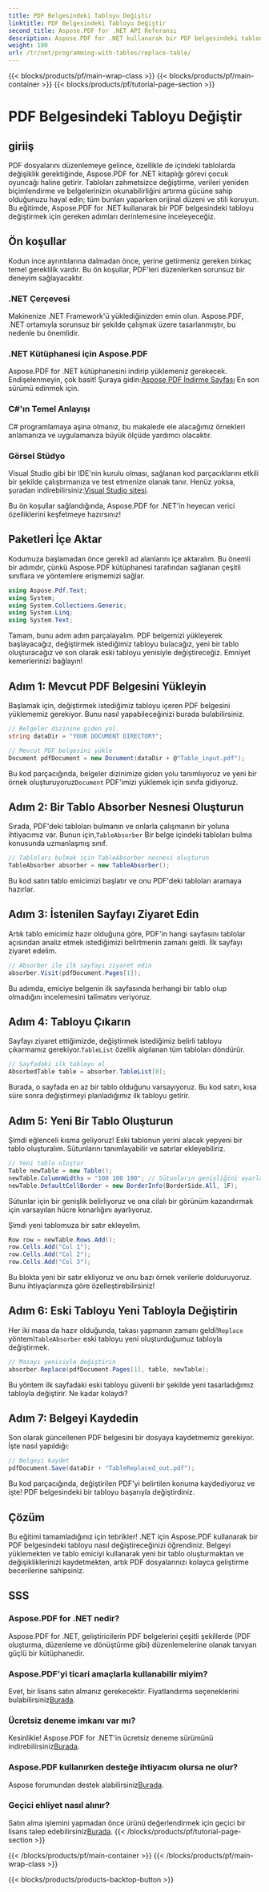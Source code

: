 ```yaml
---
title: PDF Belgesindeki Tabloyu Değiştir
linktitle: PDF Belgesindeki Tabloyu Değiştir
second_title: Aspose.PDF for .NET API Referansı
description: Aspose.PDF for .NET kullanarak bir PDF belgesindeki tablonun nasıl değiştirileceğini öğrenin. Adım adım kılavuz, ipuçları ve püf noktaları dahildir.
weight: 180
url: /tr/net/programming-with-tables/replace-table/
---
```


{{< blocks/products/pf/main-wrap-class >}}
{{< blocks/products/pf/main-container >}}
{{< blocks/products/pf/tutorial-page-section >}}

# PDF Belgesindeki Tabloyu Değiştir

## giriiş

PDF dosyalarını düzenlemeye gelince, özellikle de içindeki tablolarda değişiklik gerektiğinde, Aspose.PDF for .NET kitaplığı görevi çocuk oyuncağı haline getirir. Tabloları zahmetsizce değiştirme, verileri yeniden biçimlendirme ve belgelerinizin okunabilirliğini artırma gücüne sahip olduğunuzu hayal edin; tüm bunları yaparken orijinal düzeni ve stili koruyun. Bu eğitimde, Aspose.PDF for .NET kullanarak bir PDF belgesindeki tabloyu değiştirmek için gereken adımları derinlemesine inceleyeceğiz.

## Ön koşullar

Kodun ince ayrıntılarına dalmadan önce, yerine getirmeniz gereken birkaç temel gereklilik vardır. Bu ön koşullar, PDF'leri düzenlerken sorunsuz bir deneyim sağlayacaktır.

### .NET Çerçevesi
Makinenize .NET Framework'ü yüklediğinizden emin olun. Aspose.PDF, .NET ortamıyla sorunsuz bir şekilde çalışmak üzere tasarlanmıştır, bu nedenle bu önemlidir.

### .NET Kütüphanesi için Aspose.PDF
 Aspose.PDF for .NET kütüphanesini indirip yüklemeniz gerekecek. Endişelenmeyin, çok basit! Şuraya gidin:[Aspose PDF İndirme Sayfası](https://releases.aspose.com/pdf/net/) En son sürümü edinmek için.

### C#'ın Temel Anlayışı
C# programlamaya aşina olmanız, bu makalede ele alacağımız örnekleri anlamanıza ve uygulamanıza büyük ölçüde yardımcı olacaktır.

### Görsel Stüdyo
 Visual Studio gibi bir IDE'nin kurulu olması, sağlanan kod parçacıklarını etkili bir şekilde çalıştırmanıza ve test etmenize olanak tanır. Henüz yoksa, şuradan indirebilirsiniz:[Visual Studio sitesi](https://visualstudio.microsoft.com/downloads/).

Bu ön koşullar sağlandığında, Aspose.PDF for .NET'in heyecan verici özelliklerini keşfetmeye hazırsınız!

## Paketleri İçe Aktar

Kodumuza başlamadan önce gerekli ad alanlarını içe aktaralım. Bu önemli bir adımdır, çünkü Aspose.PDF kütüphanesi tarafından sağlanan çeşitli sınıflara ve yöntemlere erişmemizi sağlar.

```csharp
using Aspose.Pdf.Text;
using System;
using System.Collections.Generic;
using System.Linq;
using System.Text;
```

Tamam, bunu adım adım parçalayalım. PDF belgemizi yükleyerek başlayacağız, değiştirmek istediğimiz tabloyu bulacağız, yeni bir tablo oluşturacağız ve son olarak eski tabloyu yenisiyle değiştireceğiz. Emniyet kemerlerinizi bağlayın!

## Adım 1: Mevcut PDF Belgesini Yükleyin

Başlamak için, değiştirmek istediğimiz tabloyu içeren PDF belgesini yüklememiz gerekiyor. Bunu nasıl yapabileceğinizi burada bulabilirsiniz.

```csharp
// Belgeler dizinine giden yol.
string dataDir = "YOUR DOCUMENT DIRECTORY";

// Mevcut PDF belgesini yükle
Document pdfDocument = new Document(dataDir + @"Table_input.pdf");
```

Bu kod parçacığında, belgeler dizinimize giden yolu tanımlıyoruz ve yeni bir örnek oluşturuyoruz`Document` PDF'imizi yüklemek için sınıfa gidiyoruz.

## Adım 2: Bir Tablo Absorber Nesnesi Oluşturun

 Sırada, PDF'deki tabloları bulmanın ve onlarla çalışmanın bir yoluna ihtiyacımız var. Bunun için,`TableAbsorber` Bir belge içindeki tabloları bulma konusunda uzmanlaşmış sınıf.

```csharp
// Tabloları bulmak için TableAbsorber nesnesi oluşturun
TableAbsorber absorber = new TableAbsorber();
```

Bu kod satırı tablo emicimizi başlatır ve onu PDF'deki tabloları aramaya hazırlar.

## Adım 3: İstenilen Sayfayı Ziyaret Edin

Artık tablo emicimiz hazır olduğuna göre, PDF'in hangi sayfasını tablolar açısından analiz etmek istediğimizi belirtmenin zamanı geldi. İlk sayfayı ziyaret edelim.

```csharp
// Absorber ile ilk sayfayı ziyaret edin
absorber.Visit(pdfDocument.Pages[1]);
```

Bu adımda, emiciye belgenin ilk sayfasında herhangi bir tablo olup olmadığını incelemesini talimatını veriyoruz.

## Adım 4: Tabloyu Çıkarın

 Sayfayı ziyaret ettiğimizde, değiştirmek istediğimiz belirli tabloyu çıkarmamız gerekiyor.`TableList` özellik algılanan tüm tabloları döndürür.

```csharp
// Sayfadaki ilk tabloyu al
AbsorbedTable table = absorber.TableList[0];
```

Burada, o sayfada en az bir tablo olduğunu varsayıyoruz. Bu kod satırı, kısa süre sonra değiştirmeyi planladığımız ilk tabloyu getirir.

## Adım 5: Yeni Bir Tablo Oluşturun

Şimdi eğlenceli kısma geliyoruz! Eski tablonun yerini alacak yepyeni bir tablo oluşturalım. Sütunlarını tanımlayabilir ve satırlar ekleyebiliriz.

```csharp
// Yeni tablo oluştur
Table newTable = new Table();
newTable.ColumnWidths = "100 100 100"; // Sütunların genişliğini ayarlayın
newTable.DefaultCellBorder = new BorderInfo(BorderSide.All, 1F);
```

Sütunlar için bir genişlik belirliyoruz ve ona cilalı bir görünüm kazandırmak için varsayılan hücre kenarlığını ayarlıyoruz.

Şimdi yeni tablomuza bir satır ekleyelim.

```csharp
Row row = newTable.Rows.Add();
row.Cells.Add("Col 1");
row.Cells.Add("Col 2");
row.Cells.Add("Col 3");
```

Bu blokta yeni bir satır ekliyoruz ve onu bazı örnek verilerle dolduruyoruz. Bunu ihtiyaçlarınıza göre özelleştirebilirsiniz!

## Adım 6: Eski Tabloyu Yeni Tabloyla Değiştirin

 Her iki masa da hazır olduğunda, takası yapmanın zamanı geldi!`Replace` yöntemi`TableAbsorber` eski tabloyu yeni oluşturduğumuz tabloyla değiştirmek.

```csharp
// Masayı yenisiyle değiştirin
absorber.Replace(pdfDocument.Pages[1], table, newTable);
```

Bu yöntem ilk sayfadaki eski tabloyu güvenli bir şekilde yeni tasarladığımız tabloyla değiştirir. Ne kadar kolaydı?

## Adım 7: Belgeyi Kaydedin

Son olarak güncellenen PDF belgesini bir dosyaya kaydetmemiz gerekiyor. İşte nasıl yapıldığı:

```csharp
// Belgeyi kaydet
pdfDocument.Save(dataDir + "TableReplaced_out.pdf");
```

Bu kod parçacığında, değiştirilen PDF'yi belirtilen konuma kaydediyoruz ve işte! PDF belgesindeki bir tabloyu başarıyla değiştirdiniz.

## Çözüm

Bu eğitimi tamamladığınız için tebrikler! .NET için Aspose.PDF kullanarak bir PDF belgesindeki tabloyu nasıl değiştireceğinizi öğrendiniz. Belgeyi yüklemekten ve tablo emiciyi kullanarak yeni bir tablo oluşturmaktan ve değişikliklerinizi kaydetmekten, artık PDF dosyalarınızı kolayca geliştirme becerilerine sahipsiniz.

## SSS

### Aspose.PDF for .NET nedir?  
Aspose.PDF for .NET, geliştiricilerin PDF belgelerini çeşitli şekillerde (PDF oluşturma, düzenleme ve dönüştürme gibi) düzenlemelerine olanak tanıyan güçlü bir kütüphanedir.

### Aspose.PDF'yi ticari amaçlarla kullanabilir miyim?  
 Evet, bir lisans satın almanız gerekecektir. Fiyatlandırma seçeneklerini bulabilirsiniz[Burada](https://purchase.aspose.com/buy).

### Ücretsiz deneme imkanı var mı?  
 Kesinlikle! Aspose.PDF for .NET'in ücretsiz deneme sürümünü indirebilirsiniz[Burada](https://releases.aspose.com/).

### Aspose.PDF kullanırken desteğe ihtiyacım olursa ne olur?  
 Aspose forumundan destek alabilirsiniz[Burada](https://forum.aspose.com/c/pdf/10).

### Geçici ehliyet nasıl alınır?  
 Satın alma işlemini yapmadan önce ürünü değerlendirmek için geçici bir lisans talep edebilirsiniz[Burada](https://purchase.aspose.com/temporary-license/).
{{< /blocks/products/pf/tutorial-page-section >}}

{{< /blocks/products/pf/main-container >}}
{{< /blocks/products/pf/main-wrap-class >}}

{{< blocks/products/products-backtop-button >}}
